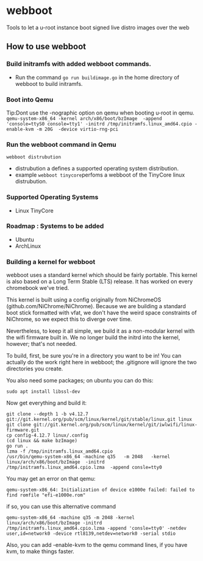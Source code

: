 # webboot
Tools to let a u-root instance boot signed live distro images over the web

## How to use webboot

### Build initramfs with added webboot commands.
- Run the command `go run buildimage.go` in the home directory of webboot to build initramfs.

### Boot into Qemu 
Tip:Dont use the -nographic option on qemu when booting u-root in qemu.
 `qemu-system-x86_64 -kernel arch/x86/boot/bzImage  -append 'console=ttyS0 console=tty1' -initrd /tmp/initramfs.linux_amd64.cpio -enable-kvm -m 20G  -device virtio-rng-pci`

### Run the webboot command in Qemu

 `webboot distrubution`

- distrubution a defines a supported operating system distribution.
- example `webboot tinycore`perfoms a webboot of the TinyCore linux distrubution.

### Supported Operating Systems
- Linux TinyCore

### Roadmap : Systems to be added
- Ubuntu
- ArchLinux

### Building a kernel for webboot

webboot uses a standard kernel which should be fairly portable. This
kernel is also based on a Long Term Stable (LTS) release. It has
worked on every chromebook we've tried.

This kernel is built using a config originally from NiChromeOS (github.com/NiChrome/NiChrome).
Because we are building a standard boot stick formatted with vfat, we don't have the weird
space constraints of NiChrome, so we expect this to diverge over time.

Nevertheless, to keep it all simple, we build it as a non-modular kernel with the wifi
firmware built in. We no longer build the initrd into the kernel, however; that's not needed.

To build, first, be sure you're in a directory you want to be in!
You can actually do the work right here in webboot; the .gitignore
will ignore the two directories you create.

You also need some packages; on ubuntu you can do this:
```
sudo apt install libssl-dev
```

Now get everything and build it:

```
git clone --depth 1 -b v4.12.7 git://git.kernel.org/pub/scm/linux/kernel/git/stable/linux.git linux
git clone git://git.kernel.org/pub/scm/linux/kernel/git/iwlwifi/linux-firmware.git
cp config-4.12.7 linux/.config
(cd linux && make bzImage)
go run .
lzma -f /tmp/initramfs.linux_amd64.cpio
/usr/bin/qemu-system-x86_64 -machine q35   -m 2048   -kernel linux/arch/x86/boot/bzImage  -initrd /tmp/initramfs.linux_amd64.cpio.lzma  -append consle=tty0
```

You may get an error on that qemu:
```
qemu-system-x86_64: Initialization of device e1000e failed: failed to find romfile "efi-e1000e.rom"
```

if so, you can use this alternative command
```
qemu-system-x86_64 -machine q35 -m 2048 -kernel linux/arch/x86/boot/bzImage -initrd /tmp/initramfs.linux_amd64.cpio.lzma -append 'consle=tty0' -netdev user,id=network0 -device rtl8139,netdev=network0 -serial stdio
```

Also, you can add -enable-kvm to the qemu command lines, if you have kvm, to make things faster.

